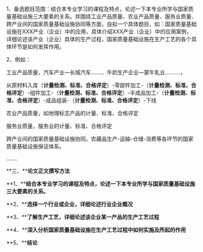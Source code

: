 1、备选题目范围：结合本专业学习的课程及特点，论述一下本专业所学与国家质量基础设施三大要素的关系。并围绕工业产品质量、农业产品质量、服务业质量、跨产业间的国家质量基础设施协同等方面，自拟一个具体题目，如：国家质量基础设施在XXX产业（企业）中的应用，具体介绍XXX产业（企业）中的应用案例，详细论述该产业（企业）具体的生产过程，国家质量基础设施在生产工艺的各个具体环节是如何发挥作用。

2、例如：

工业产品质量，汽车产业—长城汽车.......、牛奶生产企业—蒙牛乳业..........，

从原材料入库（**计量检测、标准、合格评定**）-零部件加工-（**计量检测、标准、合格评定**）-组件加工-（**计量检测、标准、合格评定**）-半成品加工-（**计量检测、标准、合格评定**）-成品组装-（**计量检测、标准、合格评定**）-下线

农业产品质量，如地理标志产品的计量、标准、合格评定

服务业质量，服务业的计量、标准、合格评定

跨产业间的国家质量基础设施协同。农藏品生产-运输-仓储-消费等各环节的国家质量基础设施保证体系。

.......

**三、****论文正文撰写方法**

**1、****结合本专业学习的课程及特点，论述一下本专业所学与国家质量基础设施三大要素的关系。**

**2、****选择一个行业或企业，详细论述行业企业概况**

**3、****了解生产工艺，详细论述该企业某一产品的生产工艺过程**

**4、****深入分析国家质量基础设施在生产工艺过程中如何实施及所起的作用**

**5、****结论**